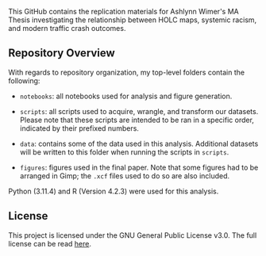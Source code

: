 
This GitHub contains the replication materials for Ashlynn Wimer's MA Thesis investigating 
the relationship between HOLC maps, systemic racism, and modern traffic crash outcomes. 

## Repository Overview

With regards to repository organization, my top-level folders contain the following:

* `notebooks`: all notebooks used for analysis and figure generation.

* `scripts`: all scripts used to acquire, wrangle, and transform our datasets. Please note that these scripts are intended to be ran in a specific order, indicated by their prefixed numbers.

* `data`: contains some of the data used in this analysis. Additional datasets will be written to this folder when running the scripts in `scripts`.

* `figures`: figures used in the final paper. Note that some figures had to be arranged in Gimp; the `.xcf` files used to do so are also included.

Python (3.11.4) and R (Version 4.2.3) were used for this analysis.

## License

This project is licensed under the GNU General Public License v3.0. The full license can be read [here](https://github.com/bucketteOfIvy/mathesis/blob/main/COPYING).




